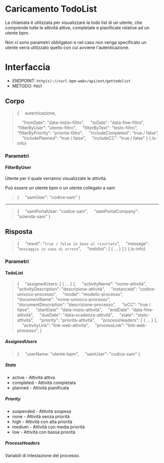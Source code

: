 # Caricamento TodoList
La chiamata è utilizzata per visualizzare la todo list di un utente, che comprende tutte le attività attive, completate e pianificate relative ad un utente bpm.

Non ci sono parametri obbligatori e nel caso non venga specificato un utente verrà utilizzato quello con cui avviene l'autenticazione.

# Interfaccia
- ENDPOINT: `http(s)://<url-bpm-web>/api/ext/gettodolist`
- METODO:	`POST`

## Corpo
> {
> &nbsp;&nbsp;&nbsp; autenticazione,
>
> &nbsp;&nbsp;&nbsp; "fromDate": "data-inizio-filtro",
> &nbsp;&nbsp;&nbsp; "toDate": "data-fine-filtro",
> &nbsp;&nbsp;&nbsp; "filterByUser": "utente-filtro",
> &nbsp;&nbsp;&nbsp; "filterByText": "testo-filtro",
> &nbsp;&nbsp;&nbsp; "filterByPriority": "priorità-filtro",
> &nbsp;&nbsp;&nbsp; "includeCompleted": "true / false",
> &nbsp;&nbsp;&nbsp; "includePlanned": "true / false",
> &nbsp;&nbsp;&nbsp; "includeCC": "true / false"
> }
{.is-info}

### Parametri

#### FilterByUser
Utente per il quale verranno visualizzate le attività.

Può essere un utente bpm o un utente collegato a sam
> {
> &nbsp;&nbsp;&nbsp; "samUser": "codice-sam"
> }

---

> {
> &nbsp;&nbsp;&nbsp; "samPortalUser: "codice-sam",
> &nbsp;&nbsp;&nbsp; "samPortalCompany": "azienda-sam"
> }

## Risposta
> {
> &nbsp;&nbsp;&nbsp; "result": "`true / false in base al risultato`",
> &nbsp;&nbsp;&nbsp; "message": "`messaggio in caso di errore`",
> &nbsp;&nbsp;&nbsp; "todolist": [ { ... } ]
> }
{.is-info}

### Parametri

#### TodoList
> {
> &nbsp;&nbsp;&nbsp; "assignedUsers: [ { ... } ],
> &nbsp;&nbsp;&nbsp; "activityName": "nome-attività",
> &nbsp;&nbsp;&nbsp; "activityDescription": "descrizione-attività",
> &nbsp;&nbsp;&nbsp; "instanceId": "codice-univoco-processo",
> &nbsp;&nbsp;&nbsp; "model": "modello-processo",
> &nbsp;&nbsp;&nbsp; "documentName": "nome-univoco-processo",
> &nbsp;&nbsp;&nbsp; "documentDescription": "descrizione-processo",
> &nbsp;&nbsp;&nbsp; "isCC": "true / false",
> &nbsp;&nbsp;&nbsp; "startDate": "data-inizio-attività",
> &nbsp;&nbsp;&nbsp; "endDate": "data-fine-attività",
> &nbsp;&nbsp;&nbsp; "dueDate": "data-scadenza-attività",
> &nbsp;&nbsp;&nbsp; "state": "stato-attività",
> &nbsp;&nbsp;&nbsp; "priority": "priorità-attività",
> &nbsp;&nbsp;&nbsp; "processHeaders": [ { ... } ],
> &nbsp;&nbsp;&nbsp; "activityLink": "link-web-attività",
> &nbsp;&nbsp;&nbsp; "processLink": "link-web-processo",
> }

##### AssignedUsers
> {
> &nbsp;&nbsp;&nbsp; "userName: "utente-bpm",
> &nbsp;&nbsp;&nbsp; "samUser": "codice-sam"
> }

##### State
- active - Attività attiva
- completed - Attività completata
- planned - Attività pianificata

##### Priority
- suspended - Attività sospesa
- none - Attività senza priorità
- high - Attività con alta priorità
- medium - Attività con media priorità
- low - Attività con bassa priorità

##### ProcessHeaders
Variabili di intestazione del processo.
